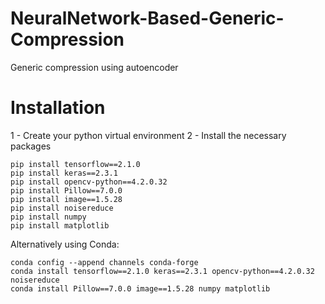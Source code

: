 # NeuralNetwork-Based-Generic-Compression
Generic compression using autoencoder

# Installation

1 - Create your python virtual environment
2 - Install the necessary packages
```
pip install tensorflow==2.1.0
pip install keras==2.3.1
pip install opencv-python==4.2.0.32
pip install Pillow==7.0.0
pip install image==1.5.28
pip install noisereduce
pip install numpy
pip install matplotlib
```

Alternatively using Conda:
```
conda config --append channels conda-forge
conda install tensorflow==2.1.0 keras==2.3.1 opencv-python==4.2.0.32 noisereduce
conda install Pillow==7.0.0 image==1.5.28 numpy matplotlib
```
